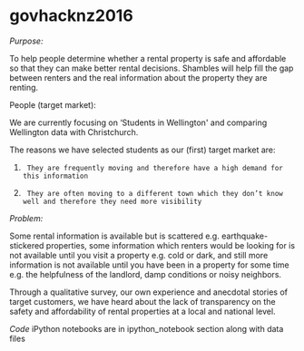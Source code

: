 # govhacknz2016
*Purpose:*

To help people determine whether a rental property is safe and affordable so that they can make better rental decisions. Shambles will help fill the gap between renters and the real information about the property they are renting.

People (target market):

We are currently focusing on ‘Students in Wellington' and comparing Wellington data with Christchurch.

The reasons we have selected students as our (first) target market are:

1.      They are frequently moving and therefore have a high demand for this information

2.      They are often moving to a different town which they don’t know well and therefore they need more visibility

*Problem:*

Some rental information is available but is scattered e.g. earthquake-stickered properties, some information which renters would be looking for is not available until you visit a property e.g. cold or dark, and still more information is not available until you have been in a property for some time e.g. the helpfulness of the landlord, damp conditions or noisy neighbors.

Through a qualitative survey, our own experience and anecdotal stories of target customers, we have heard about the lack of transparency on the safety and affordability of rental properties at a local and national level.

*Code*
iPython notebooks are in ipython_notebook section along with data files
